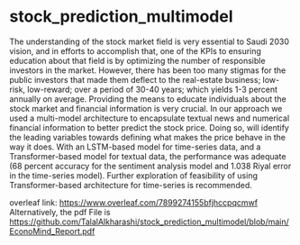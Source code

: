 ﻿# stock_prediction_multimodel
 
The understanding of the stock market field is very
essential to Saudi 2030 vision, and in efforts to accomplish that, one of the KPIs to ensuring education
about that field is by optimizing the number of responsible investors in the market. However, there
has been too many stigmas for the public investors
that made them deflect to the real-estate business;
low-risk, low-reward; over a period of 30-40 years;
which yields 1-3 percent annually on average. Providing the means to educate individuals about the stock
market and financial information is very crucial. In
our approach we used a multi-model architecture to
encapsulate textual news and numerical financial information to better predict the stock price. Doing
so, will identify the leading variables towards defining what makes the price behave in the way it does.
With an LSTM-based model for time-series data, and
a Transformer-based model for textual data, the performance was adequate (68 percent accuracy for the
sentiment analysis model and 1.038 Riyal error in
the time-series model). Further exploration of feasibility of using Transformer-based architecture for
time-series is recommended.

overleaf link: https://www.overleaf.com/7899274155bfjhccpqcmwf
Alternatively, the pdf File is https://github.com/TalalAlkharashi/stock_prediction_multimodel/blob/main/EconoMind_Report.pdf
